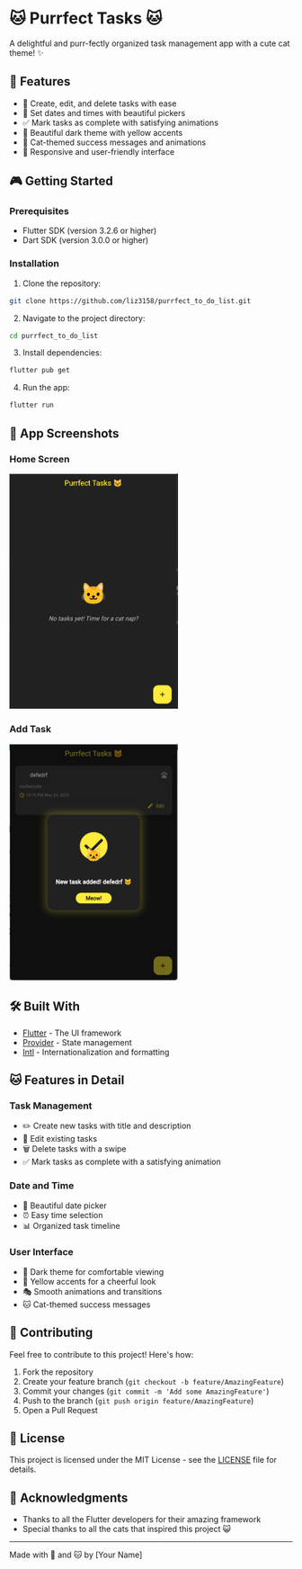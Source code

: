 # 🐱 Purrfect Tasks 🐱

A delightful and purr-fectly organized task management app with a cute cat theme! ✨

## 🌟 Features

- 🎯 Create, edit, and delete tasks with ease
- 📅 Set dates and times with beautiful pickers
- ✅ Mark tasks as complete with satisfying animations
- 🎨 Beautiful dark theme with yellow accents
- 🐾 Cat-themed success messages and animations
- 📱 Responsive and user-friendly interface

## 🎮 Getting Started

### Prerequisites

- Flutter SDK (version 3.2.6 or higher)
- Dart SDK (version 3.0.0 or higher)

### Installation

1. Clone the repository:
```bash
git clone https://github.com/liz3158/purrfect_to_do_list.git
```

2. Navigate to the project directory:
```bash
cd purrfect_to_do_list
```

3. Install dependencies:
```bash
flutter pub get
```

4. Run the app:
```bash
flutter run
```

## 🎨 App Screenshots

### Home Screen
<img src="assets/page1.png" alt="Home Screen" width="300"/>

### Add Task
<img src="assets/page2.png" alt="Add Task" width="300"/>

## 🛠️ Built With

- [Flutter](https://flutter.dev/) - The UI framework
- [Provider](https://pub.dev/packages/provider) - State management
- [Intl](https://pub.dev/packages/intl) - Internationalization and formatting

## 🐱 Features in Detail

### Task Management
- ✏️ Create new tasks with title and description
- 📝 Edit existing tasks
- 🗑️ Delete tasks with a swipe
- ✅ Mark tasks as complete with a satisfying animation

### Date and Time
- 📅 Beautiful date picker
- ⏰ Easy time selection
- 📊 Organized task timeline

### User Interface
- 🌙 Dark theme for comfortable viewing
- 💛 Yellow accents for a cheerful look
- 🎭 Smooth animations and transitions
- 🐱 Cat-themed success messages

## 🤝 Contributing

Feel free to contribute to this project! Here's how:

1. Fork the repository
2. Create your feature branch (`git checkout -b feature/AmazingFeature`)
3. Commit your changes (`git commit -m 'Add some AmazingFeature'`)
4. Push to the branch (`git push origin feature/AmazingFeature`)
5. Open a Pull Request

## 📝 License

This project is licensed under the MIT License - see the [LICENSE](LICENSE) file for details.

## 🙏 Acknowledgments

- Thanks to all the Flutter developers for their amazing framework
- Special thanks to all the cats that inspired this project 😺

---
Made with 💛 and 🐱 by [Your Name]

